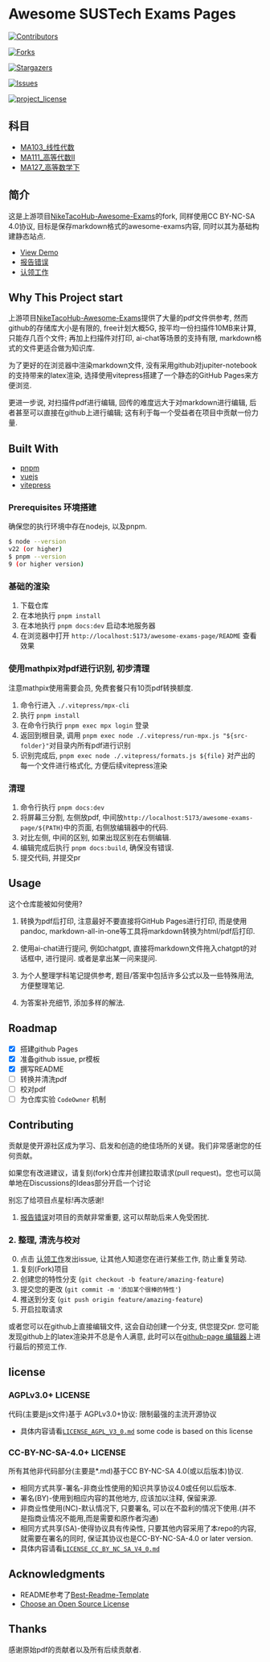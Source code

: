 # Awesome SUSTech Exams Pages

[![Contributors][contributors-shield]][contributors-url]

[![Forks][forks-shield]][forks-url]

[![Stargazers][stars-shield]][stars-url]

[![Issues][issues-shield]][issues-url]

[![project_license][license-shield]][license-url]

## 科目

+ [MA103_线性代数](/MA103_线性代数/README.md)
+ [MA111_高等代数II](/MA111_高等代数II/README.md)
+ [MA127_高等数学下](/MA127_高等数学下/README.md)

## 简介

这是上游项目[NikeTacoHub-Awesome-Exams](https://github.com/NikeTacoHub/awesome-exams/)的fork, 同样使用CC BY-NC-SA 4.0协议, 目标是保存markdown格式的awesome-exams内容, 同时以其为基础构建静态站点.

+ [View Demo](https://certseeds.github.io/awesome-exams-page/)
+ [报告错误](https://github.com/Certseeds/awesome-exams-page/issues/new?template=bug_report.md)
+ [认领工作](https://github.com/Certseeds/openpgpage/issues/new?labels=claim&template=claim.md)

## Why This Project start

上游项目[NikeTacoHub-Awesome-Exams](https://github.com/NikeTacoHub/awesome-exams)提供了大量的pdf文件供参考, 然而github的存储库大小是有限的, free计划大概5G, 按平均一份扫描件10MB来计算, 只能存几百个文件; 再加上扫描件对打印, ai-chat等场景的支持有限, markdown格式的文件更适合做为知识库.

为了更好的在浏览器中渲染markdown文件, 没有采用github对jupiter-notebook的支持带来的latex渲染, 选择使用vitepress搭建了一个静态的GitHub Pages来方便浏览.

更进一步说, 对扫描件pdf进行编辑, 回传的难度远大于对markdown进行编辑, 后者甚至可以直接在github上进行编辑; 这有利于每一个受益者在项目中贡献一份力量.

## Built With

+ [pnpm](https://pnpm.io/)
+ [vuejs](https://vuejs.org)
+ [vitepress](https://vitepress.dev)

### Prerequisites 环境搭建

确保您的执行环境中存在nodejs, 以及pnpm.

``` bash
$ node --version
v22 (or higher)
$ pnpm --version
9 (or higher version)
```

### 基础的渲染

1. 下载仓库
2. 在本地执行 `pnpm install`
3. 在本地执行 `pnpm docs:dev` 启动本地服务器
4. 在浏览器中打开 `http://localhost:5173/awesome-exams-page/README` 查看效果

### 使用mathpix对pdf进行识别, 初步清理

注意mathpix使用需要会员, 免费套餐只有10页pdf转换额度.

1. 命令行进入 `./.vitepress/mpx-cli`
2. 执行 `pnpm install`
3. 在命令行执行 `pnpm exec mpx login` 登录
4. 返回到根目录, 调用 `pnpm exec node ./.vitepress/run-mpx.js "${src-folder}"`对目录内所有pdf进行识别
5. 识别完成后, `pnpm exec node ./.vitepress/formats.js ${file}` 对产出的每一个文件进行格式化, 方便后续vitepress渲染

### 清理

1. 命令行执行 `pnpm docs:dev`
2. 将屏幕三分割, 左侧放pdf, 中间放`http://localhost:5173/awesome-exams-page/${PATH}`中的页面, 右侧放编辑器中的代码.
3. 对比左侧, 中间的区别, 如果出现区别在右侧编辑.
4. 编辑完成后执行 `pnpm docs:build`, 确保没有错误.
5. 提交代码, 并提交pr

## Usage

这个仓库能被如何使用?

1. 转换为pdf后打印, 注意最好不要直接将GitHub Pages进行打印, 而是使用pandoc, markdown-all-in-one等工具将markdown转换为html/pdf后打印.

2. 使用ai-chat进行提问, 例如chatgpt, 直接将markdown文件拖入chatgpt的对话框中, 进行提问. 或者是拿出某一问来提问.

3. 为个人整理学科笔记提供参考, 题目/答案中包括许多公式以及一些特殊用法, 方便整理笔记.

4. 为答案补充细节, 添加多样的解法.

## Roadmap

+ [x] 搭建github Pages
+ [x] 准备github issue, pr模板
+ [x] 撰写README
+ [ ] 转换并清洗pdf
+ [ ] 校对pdf
+ [ ] 为仓库实验 `CodeOwner` 机制

<!-- CONTRIBUTING -->
## Contributing

贡献是使开源社区成为学习、启发和创造的绝佳场所的关键。我们非常感谢您的任何贡献。

如果您有改进建议，请复刻(fork)仓库并创建拉取请求(pull request)。您也可以简单地在Discussions的Ideas部分开启一个讨论

别忘了给项目点星标!再次感谢!

1. [报告错误](https://github.com/Certseeds/awesome-exams-page/issues/new?template=bug_report.md)对项目的贡献非常重要, 这可以帮助后来人免受困扰.

### 2. 整理, 清洗与校对

0. 点击 [认领工作](https://github.com/Certseeds/openpgpage/issues/new?labels=claim&template=claim.md)发出issue, 让其他人知道您在进行某些工作, 防止重复劳动.
1. 复刻(Fork)项目
2. 创建您的特性分支 (`git checkout -b feature/amazing-feature`)
3. 提交您的更改 (`git commit -m '添加某个很棒的特性'`)
4. 推送到分支 (`git push origin feature/amazing-feature`)
5. 开启拉取请求

或者您可以在github上直接编辑文件, 这会自动创建一个分支, 供您提交pr. 您可能发现github上的latex渲染并不总是令人满意, 此时可以在[github-page 编辑器](https://certseeds.github.io/awesome-exams-page/editor.html)上进行最后的预览工作.

## license

### AGPLv3.0+ LICENSE

代码(主要是js文件)基于 AGPLv3.0+协议: 限制最强的主流开源协议

+ 具体内容请看[`LICENSE_AGPL_V3_0.md`](/LICENSE_AGPL_V3_0.md)
some code is based on this license

### CC-BY-NC-SA-4.0+ LICENSE

所有其他非代码部分(主要是*.md)基于CC BY-NC-SA 4.0(或以后版本)协议.

+ 相同方式共享-署名-非商业性使用的知识共享协议4.0或任何以后版本.
+ 署名(BY)-使用到相应内容的其他地方, 应该加以注释, 保留来源.
+ 非商业性使用(NC)-默认情况下, 只要署名, 可以在不盈利的情况下使用.(并不是指商业情况不能用,而是需要和原作者沟通)
+ 相同方式共享(SA)-使得协议具有传染性, 只要其他内容采用了本repo的内容, 就需要在署名的同时, 保证其协议也是CC-BY-NC-SA-4.0 or later version.
+ 具体内容请看[`LICENSE_CC_BY_NC_SA_V4_0.md`](/LICENSE_CC_BY_NC_SA_V4_0.md)

## Acknowledgments

+ README参考了[Best-Readme-Template][Best-Readme-Template]
+ [Choose an Open Source License](https://choosealicense.com)

## Thanks

感谢原始pdf的贡献者以及所有后续贡献者.

[contributors-shield]: https://img.shields.io/github/contributors/Certseeds/awesome-exams-page.svg?style=for-the-badge
[contributors-url]: https://github.com/Certseeds/awesome-exams-page/graphs/contributors
[forks-shield]: https://img.shields.io/github/forks/Certseeds/awesome-exams-page.svg?style=for-the-badge
[forks-url]: https://github.com/Certseeds/awesome-exams-page/network/members
[stars-shield]: https://img.shields.io/github/stars/Certseeds/awesome-exams-page.svg?style=for-the-badge
[stars-url]: https://github.com/Certseeds/awesome-exams-page/stargazers
[issues-shield]: https://img.shields.io/github/issues/Certseeds/awesome-exams-page.svg?style=for-the-badge
[issues-url]: https://github.com/Certseeds/awesome-exams-page/issues
[license-shield]: https://img.shields.io/github/license/Certseeds/awesome-exams-page.svg?style=for-the-badge
[license-url]: https://github.com/Certseeds/awesome-exams-page/blob/master/LICENSE.txt
[Best-Readme-Template]: https://github.com/othneildrew/Best-README-Template
